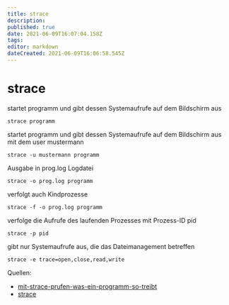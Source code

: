 ```yaml
---
title: strace
description: 
published: true
date: 2021-06-09T16:07:04.158Z
tags: 
editor: markdown
dateCreated: 2021-06-09T16:06:58.545Z
---
```


# strace

startet programm und gibt dessen Systemaufrufe auf dem Bildschirm aus

`strace programm`

startet programm und gibt dessen Systemaufrufe auf dem Bildschirm aus mit dem user mustermann

`strace -u mustermann programm`

Ausgabe in prog.log Logdatei

`strace -o prog.log programm`

verfolgt auch Kindprozesse

`strace -f -o prog.log programm`

verfolge die Aufrufe des laufenden Prozesses mit Prozess-ID pid

`strace -p pid`

gibt nur Systemaufrufe aus, die das Dateimanagement betreffen

`strace -e trace=open,close,read,write`

Quellen:

* [mit-strace-prufen-was-ein-programm-so-treibt](http://www.effinger.org/blog/2010/05/08/mit-strace-prufen-was-ein-programm-so-treibt/)
* [strace](https://strace.io/)